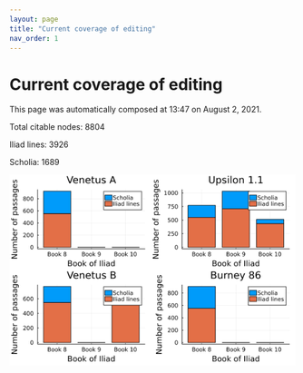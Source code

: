 ```yaml
---
layout: page
title: "Current coverage of editing"
nav_order: 1
---
```



# Current coverage of editing

This page was automatically composed at 13:47 on August 2, 2021.

Total citable nodes: 8804

Iliad lines: 3926

Scholia: 1689

![Summary of coverage](./coverage.png)
